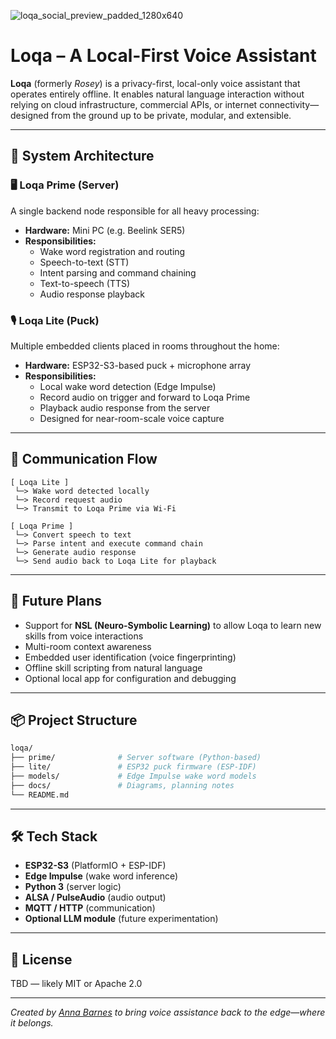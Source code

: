 ![loqa_social_preview_padded_1280x640](https://github.com/user-attachments/assets/99016e57-ace5-4140-a4f3-c49262f83253)
# Loqa – A Local-First Voice Assistant

**Loqa** (formerly *Rosey*) is a privacy-first, local-only voice assistant that operates entirely offline. It enables natural language interaction without relying on cloud infrastructure, commercial APIs, or internet connectivity—designed from the ground up to be private, modular, and extensible.

---

## 🧱 System Architecture

### 🖥️ Loqa Prime (Server)
A single backend node responsible for all heavy processing:

- **Hardware:** Mini PC (e.g. Beelink SER5)
- **Responsibilities:**
  - Wake word registration and routing
  - Speech-to-text (STT)
  - Intent parsing and command chaining
  - Text-to-speech (TTS)
  - Audio response playback

### 🎙️ Loqa Lite (Puck)
Multiple embedded clients placed in rooms throughout the home:

- **Hardware:** ESP32-S3-based puck + microphone array
- **Responsibilities:**
  - Local wake word detection (Edge Impulse)
  - Record audio on trigger and forward to Loqa Prime
  - Playback audio response from the server
  - Designed for near-room-scale voice capture

---

## 🔄 Communication Flow

```text
[ Loqa Lite ]
 └─> Wake word detected locally
 └─> Record request audio
 └─> Transmit to Loqa Prime via Wi-Fi

[ Loqa Prime ]
 └─> Convert speech to text
 └─> Parse intent and execute command chain
 └─> Generate audio response
 └─> Send audio back to Loqa Lite for playback
```

---

## 🌱 Future Plans

- Support for **NSL (Neuro-Symbolic Learning)** to allow Loqa to learn new skills from voice interactions
- Multi-room context awareness
- Embedded user identification (voice fingerprinting)
- Offline skill scripting from natural language
- Optional local app for configuration and debugging

---

## 📦 Project Structure

```bash
loqa/
├── prime/              # Server software (Python-based)
├── lite/               # ESP32 puck firmware (ESP-IDF)
├── models/             # Edge Impulse wake word models
├── docs/               # Diagrams, planning notes
└── README.md
```

---

## 🛠️ Tech Stack

- **ESP32-S3** (PlatformIO + ESP-IDF)
- **Edge Impulse** (wake word inference)
- **Python 3** (server logic)
- **ALSA / PulseAudio** (audio output)
- **MQTT / HTTP** (communication)
- **Optional LLM module** (future experimentation)

---

## 📜 License

TBD — likely MIT or Apache 2.0

---

*Created by [Anna Barnes](https://www.linkedin.com/in/annabethbarnes) to bring voice assistance back to the edge—where it belongs.*

